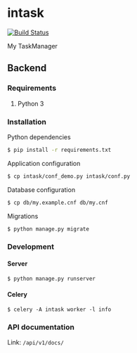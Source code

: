 # intask
[![Build Status](https://travis-ci.org/KirovVerst/intask.svg?branch=master)](https://travis-ci.org/KirovVerst/intask)

My TaskManager

## Backend
### Requirements
1. Python 3

### Installation
Python dependencies
```bash
$ pip install -r requirements.txt
```
Application configuration
```bash
$ cp intask/conf_demo.py intask/conf.py
```
Database configuration
```bash
$ cp db/my.example.cnf db/my.cnf
```
Migrations
```bash
$ python manage.py migrate
```
### Development 
#### Server
```bash
$ python manage.py runserver
```
#### Celery
```
$ celery -A intask worker -l info
```
### API documentation
Link: `/api/v1/docs/`

